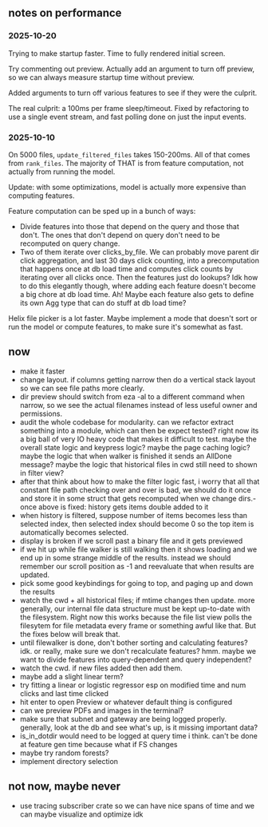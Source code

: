 ## notes on performance

### 2025-10-20

Trying to make startup faster. Time to fully rendered initial screen.

Try commenting out preview. Actually add an argument to turn off preview, so we can always measure startup time without preview.

Added arguments to turn off various features to see if they were the culprit.

The real culprit: a 100ms per frame sleep/timeout. Fixed by refactoring to use a single event stream, and fast polling done on just the input events.

### 2025-10-10

On 5000 files, `update_filtered_files` takes 150-200ms. All of that comes from `rank_files`. The majority of THAT is from feature computation, not actually from running the model.

Update: with some optimizations, model is actually more expensive than computing features.

Feature computation can be sped up in a bunch of ways:
* Divide features into those that depend on the query and those that don't. The ones that don't depend on query don't need to be recomputed on query change.
* Two of them iterate over clicks_by_file. We can probably move parent dir click aggregation, and last 30 days click counting, into a precomputation that happens once at db load time and computes click counts by iterating over all clicks once. Then the features just do lookups? Idk how to do this elegantly though, where adding each feature doesn't become a big chore at db load time. Ah! Maybe each feature also gets to define its own Agg type that can do stuff at db load time? 

Helix file picker is a lot faster. Maybe implement a mode that doesn't sort or run the model or compute features, to make sure it's somewhat as fast.

## now
- make it faster
- change layout. if columns getting narrow then do a vertical stack layout so we can see file paths more clearly.
- dir preview should switch from eza -al to a different command when narrow, so we see the actual filenames instead of less useful owner and permissions.
- audit the whole codebase for modularity. can we refactor extract something into a module, which can then be expect tested? right now its a big ball of very IO heavy code that makes it difficult to test. maybe the overall state logic and keypress logic? maybe the page caching logic? maybe the logic that when walker is finished it sends an AllDone message? maybe the logic that historical files in cwd still need to shown in filter view?
- after that think about how to make the filter logic fast, i worry that all that
constant file path checking over and over is bad, we should do it once and store it in some
struct that gets recomputed when we change dirs.- once above is fixed: history gets items double added to it
- when history is filtered, suppose number of items becomes less than selected index, then selected index should become 0 so the top item is automatically becomes selected.
- display is broken if we scroll past a binary file and it gets previewed
- if we hit up while file walker is still walking then it shows loading and we end up in some strange middle of the results. instead we should remember our scroll position as -1 and reevaluate that when results are updated.
- pick some good keybindings for going to top, and paging up and down the results
- watch the cwd + all historical files; if mtime changes then update. more generally, our internal file data structure must be kept up-to-date with the filesystem. Right now this works because the file list view polls the filesytem for file metadata every frame or something awful like that. But the fixes below will break that.
- until filewalker is done, don't bother sorting and calculating features? idk. or really, make sure we don't recalculate features? hmm. maybe we want to divide features into query-dependent and query independent?
- watch the cwd. if new files added then add them.
- maybe add a slight linear term?
- try fitting a linear or logistic regressor esp on modified time and num clicks and last time clicked
- hit enter to open Preview or whatever default thing is configured
- can we preview PDFs and images in the terminal?
- make sure that subnet and gateway are being logged properly. generally, look at the db and see what's up, is it missing important data?
- is_in_dotdir would need to be logged at query time i think. can't be done at feature gen time because what if FS changes
- maybe try random forests?
- implement directory selection

## not now, maybe never
- use tracing subscriber crate so we can have nice spans of time and we can maybe visualize and optimize idk
